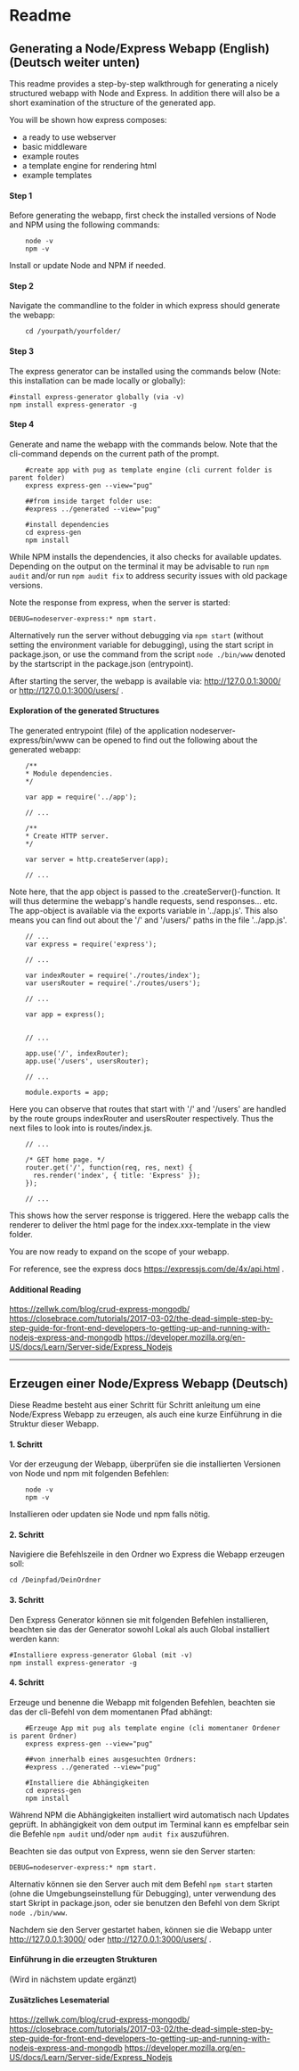 # Readme

## Generating a Node/Express Webapp (English) (Deutsch weiter unten)

This readme provides a step-by-step walkthrough for generating a nicely structured webapp with Node and Express. In addition there will also be a short examination of the structure of the generated app.

You will be shown how express composes:

* a ready to use webserver
* basic middleware
* example routes
* a template engine for rendering html
* example templates

#### Step 1

Before generating the webapp, first check the installed versions of Node and NPM using the following commands:


        node -v
        npm -v



Install or update Node and NPM if needed.

#### Step 2

Navigate the commandline to the folder in which express should generate the webapp:


        cd /yourpath/yourfolder/

#### Step 3

The express generator can be installed using the commands below (Note: this installation can be made locally or globally):


    #install express-generator globally (via -v)
    npm install express-generator -g

#### Step 4

Generate and name the webapp with the commands below. Note that the cli-command depends on the current path of the prompt.


        #create app with pug as template engine (cli current folder is parent folder)
        express express-gen --view="pug"

        ##from inside target folder use:
        #express ../generated --view="pug"

        #install dependencies
        cd express-gen
        npm install



While NPM installs the dependencies, it also checks for available updates. Depending on the output on the terminal it may be advisable to run `npm audit` and/or run `npm audit fix` to address security issues with old package versions.

Note the response from express, when the server is started:

    DEBUG=nodeserver-express:* npm start.
    
Alternatively run the server without debugging via `npm start` (without setting the environment variable for debugging), using the start script in package.json, or use the command from the script `node ./bin/www` denoted by the startscript in the package.json (entrypoint).

After starting the server, the webapp is available via: http://127.0.0.1:3000/ or http://127.0.0.1:3000/users/ .

#### Exploration of the generated Structures

The generated entrypoint (file) of the application nodeserver-express/bin/www can be opened to find out the following about the generated webapp:


        /**
        * Module dependencies.
        */

        var app = require('../app');

        // ...

        /**
        * Create HTTP server.
        */

        var server = http.createServer(app);

        // ...




Note here, that the app object is passed to the .createServer()-function. It will thus determine the webapp's handle requests, send responses... etc. The app-object is available via the exports variable in '../app.js'. This also means you can find out about the '/' and '/users/' paths in the file '../app.js'.


        // ...
        var express = require('express');

        // ...

        var indexRouter = require('./routes/index');
        var usersRouter = require('./routes/users');

        // ...

        var app = express();


        // ...

        app.use('/', indexRouter);
        app.use('/users', usersRouter);

        // ...

        module.exports = app;




Here you can observe that routes that start with '/' and '/users' are handled by the route groups indexRouter and usersRouter respectively. Thus the next files to look into is routes/index.js.


        // ...

        /* GET home page. */
        router.get('/', function(req, res, next) {
          res.render('index', { title: 'Express' });
        });

        // ...



This shows how the server response is triggered. Here the webapp calls the renderer to deliver the html page for the index.xxx-template in the view folder.

You are now ready to expand on the scope of your webapp.

For reference, see the express docs https://expressjs.com/de/4x/api.html .

#### Additional Reading

https://zellwk.com/blog/crud-express-mongodb/
https://closebrace.com/tutorials/2017-03-02/the-dead-simple-step-by-step-guide-for-front-end-developers-to-getting-up-and-running-with-nodejs-express-and-mongodb
https://developer.mozilla.org/en-US/docs/Learn/Server-side/Express_Nodejs

---

## Erzeugen einer Node/Express Webapp (Deutsch)

Diese Readme besteht aus einer Schritt für Schritt anleitung um eine Node/Express Webapp zu erzeugen, als auch eine kurze Einführung in die Struktur dieser Webapp.

#### 1. Schritt

Vor der erzeugung der Webapp, überprüfen sie die installierten Versionen von Node und npm mit folgenden Befehlen:


        node -v
        npm -v

Installieren oder updaten sie Node und npm falls nötig.

#### 2. Schritt

Navigiere die Befehlszeile in den Ordner wo Express die Webapp erzeugen soll:

    cd /Deinpfad/DeinOrdner

#### 3. Schritt

Den Express Generator können sie mit folgenden Befehlen installieren, beachten sie das der Generator sowohl Lokal als auch Global installiert werden kann:

    #Installiere express-generator Global (mit -v)
    npm install express-generator -g

#### 4. Schritt

Erzeuge und benenne die Webapp mit folgenden Befehlen, beachten sie das der cli-Befehl von dem momentanen Pfad abhängt:

        #Erzeuge App mit pug als template engine (cli momentaner Ordener is parent Ordner)
        express express-gen --view="pug"

        ##von innerhalb eines ausgesuchten Ordners:
        #express ../generated --view="pug"

        #Installiere die Abhängigkeiten
        cd express-gen
        npm install

Während NPM die Abhängigkeiten installiert wird automatisch nach Updates geprüft. In abhängigkeit von dem output im Terminal kann es empfelbar sein die Befehle `npm audit` und/oder `npm audit fix` auszuführen.

Beachten sie das output von Express, wenn sie den Server starten:

    DEBUG=nodeserver-express:* npm start.
    
Alternativ können sie den Server auch mit dem Befehl `npm start` starten (ohne die Umgebungseinstellung für Debugging), unter verwendung des start Skript in package.json, oder sie benutzen den Befehl von dem Skript `node ./bin/www`.

Nachdem sie den Server gestartet haben, können sie die Webapp unter http://127.0.0.1:3000/ oder http://127.0.0.1:3000/users/ .

#### Einführung in die erzeugten Strukturen

(Wird in nächstem update ergänzt)

#### Zusätzliches Lesematerial

https://zellwk.com/blog/crud-express-mongodb/
https://closebrace.com/tutorials/2017-03-02/the-dead-simple-step-by-step-guide-for-front-end-developers-to-getting-up-and-running-with-nodejs-express-and-mongodb
https://developer.mozilla.org/en-US/docs/Learn/Server-side/Express_Nodejs
